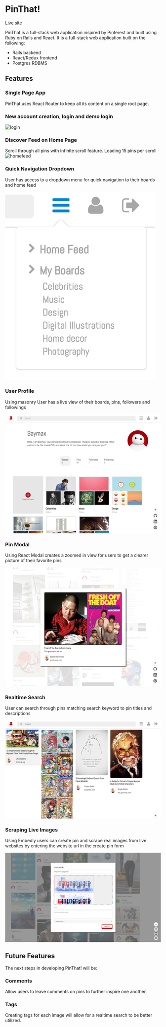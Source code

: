 # PinThat!

[Live site][pinspiration]

[pinspiration]: http://www.pinthat.space

PinThat is a full-stack web application inspired by Pinterest and built using Ruby on Rails and React.
It is a full-stack web application built on the following:

*  Rails backend
*  React/Redux frontend
*  Postgres RDBMS

## Features

### Single Page App

PinThat uses React Router to keep all its content on a single root page.


### New account creation, login and demo login
![login]

### Discover Feed on Home Page

Scroll through all pins with infinite scroll feature. Loading 15 pins per scroll
![homefeed]

### Quick Navigation Dropdown

User has access to a dropdown menu for quick navigation to their boards and home feed

![quickdropdown]

### User Profile

Using masonry User has a live view of their boards, pins, followers and followings

![userprofile]

### Pin Modal

Using React Modal creates a zoomed in view for users to get a clearer picture of their favorite pins

![pindetailmodal]

### Realtime Search

User can search through pins matching search keyword to pin titles and descriptions

![search]

### Scraping Live Images

Using Embedly users can create pin and scrape real images from live websites by entering the website url in the create pin form

![createpin]

## Future Features

The next steps in developing PinThat! will be:

### Comments

Allow users to leave comments on pins to further inspire one another.

### Tags

Creating tags for each image will allow for a realtime search to be better utilized.


[login]: ./docs/screenshots/login.png
[homefeed]: ./docs/screenshots/homefeed.png
[userprofile]: ./docs/screenshots/userprofile.png
[quickdropdown]: ./docs/screenshots/quickdropdown.png
[pindetailmodal]: ./docs/screenshots/pindetailmodal.png
[search]: ./docs/screenshots/search.png
[createpin]: ./docs/screenshots/createpin.png
